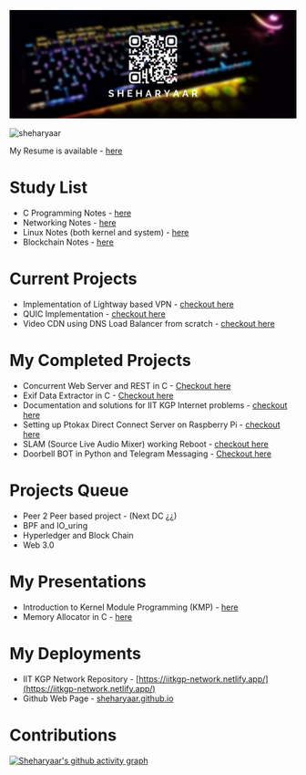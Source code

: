 <head>
  <link rel="stylesheet" href="https://cdn.jsdelivr.net/gh/devicons/devicon@v2.14.0/devicon.min.css">
</head>
<p align="center"> <img src="sheharyaar-zoomed-cropped.png" alt="wall"/></p>

<p align="left"> <img src="https://komarev.com/ghpvc/?username=sheharyaar&label=Profile%20views&color=0e75b6&&style=flat-square" alt="sheharyaar" /> </p>

<!-------------------------------- // Commented out

[![Medium](https://img.shields.io/badge/Medium-12100E?style=for-the-badge&logo=medium&logoColor=white)](https://lagnos.medium.com/)
[![Gmail](https://img.shields.io/badge/Gmail-D14836?style=for-the-badge&logo=gmail&logoColor=white)](mailto:sheharyaar48@gmail.com)
[![LinkedIn](https://img.shields.io/badge/linkedin-%230077B5.svg?style=for-the-badge&logo=linkedin&logoColor=white)](https://www.linkedin.com/in/lagnos/)
[![Twitter](https://img.shields.io/badge/lagnos-%231DA1F2.svg?style=for-the-badge&logo=Twitter&logoColor=white)](https://twitter.com/_lagnos)
[![YouTube](https://img.shields.io/badge/lagn0s%20gaming-%23FF0000.svg?style=for-the-badge&logo=YouTube&logoColor=white)](https://www.youtube.com/channel/UCThLNTE_zdGUZg7ajouIk-g)
[![Steam](https://img.shields.io/badge/steam-%23000000.svg?style=for-the-badge&logo=steam&logoColor=white)](https://steamcommunity.com/id/lagnos_andras)
[![Spotify](https://img.shields.io/badge/Spotify-1ED760?style=for-the-badge&logo=spotify&logoColor=white)](https://open.spotify.com/user/8qjo103jdug4dxduuxgxf7k56?si=a7ccc1e9176f4a31)

# Skills

[![C](https://img.shields.io/badge/c-%2300599C.svg?style=for-the-badge&logo=c&logoColor=white)](https://github.com/sheharyaar/C-Programming-Cookbook/)
![C++](https://img.shields.io/badge/c++-%2300599C.svg?style=for-the-badge&logo=c%2B%2B&logoColor=white)
![Go](https://img.shields.io/badge/go-%2300ADD8.svg?style=for-the-badge&logo=go&logoColor=white)
![Markdown](https://img.shields.io/badge/markdown-%23000000.svg?style=for-the-badge&logo=markdown&logoColor=white)
![CMake](https://img.shields.io/badge/CMake-%23008FBA.svg?style=for-the-badge&logo=cmake&logoColor=white)

![Linux](https://img.shields.io/badge/Linux-FCC624?style=for-the-badge&logo=linux&logoColor=black)
![Debian](https://img.shields.io/badge/Debian-D70A53?style=for-the-badge&logo=debian&logoColor=white)
![Kali](https://img.shields.io/badge/Kali-268BEE?style=for-the-badge&logo=kalilinux&logoColor=white)
![Manjaro](https://img.shields.io/badge/Manjaro-35BF5C?style=for-the-badge&logo=Manjaro&logoColor=white)
![Pop! OS](https://img.shields.io/badge/Pop!_OS-48B9C7?style=for-the-badge&logo=Pop!_OS&logoColor=white) 
![Vim](https://img.shields.io/badge/VIM-%2311AB00.svg?style=for-the-badge&logo=vim&logoColor=white)

--------------->

My Resume is available - [here](./sheharyaar_resume.pdf)

# Study List

- C Programming Notes - [here](https://github.com/sheharyaar/C-Programming-Cookbook)
- Networking Notes - [here](https://github.com/sheharyaar/Networking)
- Linux Notes (both kernel and system) - [here](https://github.com/sheharyaar/Linux-Notes)
- Blockchain Notes - [here](https://github.com/sheharyaar/Blockchain-Notes)

# Current Projects

- Implementation of Lightway based VPN - [checkout here](https://github.com/sheharyaar/lagnos-vpn)
- QUIC Implementation - [checkout here](https://github.com/sheharyaar/quic)
- Video CDN using DNS Load Balancer from scratch - [checkout here](https://github.com/sheharyaar/Content-Delivery-Network)

# My Completed Projects

- Concurrent Web Server and REST in C - [Checkout here](https://github.com/sheharyaar/web-server-in-c)
- Exif Data Extractor in C - [Checkout here](https://github.com/sheharyaar/exif-data-extractor)
- Documentation and solutions for IIT KGP Internet problems - [checkout here](https://github.com/sheharyaar/iit-kgp-network)
- Setting up Ptokax Direct Connect Server on Raspberry Pi - [checkout here](https://github.com/sheharyaar/ptokax)
- SLAM (Source Live Audio Mixer) working Reboot - [checkout here](https://github.com/sheharyaar/SLAM-Reboot/)
- Doorbell BOT in Python and Telegram Messaging - [Checkout here](https://github.com/sheharyaar/DoorBOT-Telegram)

# Projects Queue

- Peer 2 Peer based project - (Next DC ¿¿)
- BPF and IO_uring
- Hyperledger and Block Chain
- Web 3.0

# My Presentations
- Introduction to Kernel Module Programming (KMP) - [here](./KMP.pdf)
- Memory Allocator in C - [here](./Memory%20Allocators.pdf)

# My Deployments

- IIT KGP Network Repository - [https://iitkgp-network.netlify.app/](https://iitkgp-network.netlify.app/)
- Github Web Page - [sheharyaar.github.io](https://sheharyaar.github.io/)

# Contributions

[![Sheharyaar's github activity graph](https://activity-graph.herokuapp.com/graph?username=sheharyaar&theme=rogue)](https://github.com/sheharyaar#my-presentations)
